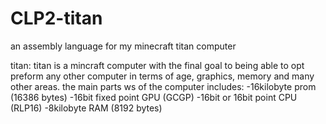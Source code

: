# CLP2-titan
an assembly language for my minecraft titan computer

titan:
titan is a mincraft computer with the final goal to being able to opt preform any other 
computer in terms of age, graphics, memory and many other areas. the main parts ws 
of the computer includes: 
-16kilobyte prom (16386 bytes)
-16bit fixed point GPU (GCGP)
-16bit or 16bit point CPU (RLP16)
-8kilobyte RAM (8192 bytes)  
     
